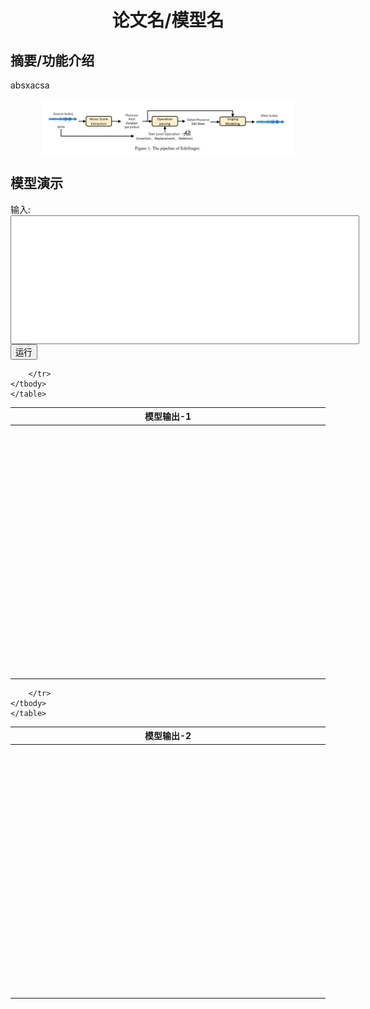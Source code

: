 # <center>论文名/模型名</center>

## 摘要/功能介绍

 absxacsa

<img align="center" src="resources/pipeline.png" style="  display: block;
  margin-left: auto;
  margin-right: auto;
  width: 80%;" />


<script type="text/javascript">
        function myFunction() {
            // 这里写入要执行的代码逻辑
            // alert("Hello World!");
            var table = document.getElementById("mytab");
            var td1=table.getElementsByTagName("tr").item(1).getElementsByTagName("td").item(0)

            code1 = 'print("hello world1")'
            code2 =  'print("hello world2")'
            defined_content = '<pre>' + code1 + '\n' + code2 + '</pre>'
            td1.innerHTML = defined_content
        }

        function myFunction2() {
            var table = document.getElementById("mytab");
            var td1=table.getElementsByTagName("tr").item(1).getElementsByTagName("td").item(1)

            code1 = 'print("hello world3")'
            code2 =  'print("hello world4")'
            defined_content = '<pre>' + code1 + '\n' + code2 + '</pre>'
            td1.innerHTML = defined_content
        }
        
        function progress() {
            var bar = document.getElementById("progress1");
            var width = 0;
            var id = setInterval(frame, 10);
            function frame() {
                if (width == 50) {
                    myFunction();
                    width++;
                } 
                else if (width >= 100) {
                    clearInterval(id);
                    myFunction2();
                }
                else {
                    width++;
                    bar.style.width = width + '%';
                }
            }
        }
        
  
</script>


## 模型演示 
<form  method="get">
  <p>输入: <input type="text" name="fname" style="width: 550px;height:200px" /> <button type="button" onclick='progress()'>运行</button></p>
  <!-- <input type="submit" value="Submit" /> -->
</form>


<div class="progress-bar">
  <div class="progress" id="progress1"></div>
</div>

<div>
    <table style='width: 100%;' id='mytab'>
        <thead>
        <tr>
            <th width="800px">模型输出-1</th>
            <!-- <th width="400px">模型输出-2</th>
            <th width="400px">实际答案</th> -->
        </tr>
        </thead>
        <tbody>
        <tr>
            <td width="800px" height="400px"></td>
            <!-- <td width="400px" height="400px"></td>
            <td width="400px" height="400px"></td> -->

        </tr>
    </tbody>
    </table>
</div>

<div class="progress-bar">
  <div class="progress" id="progress2"></div>
</div>

<div>
    <table style='width: 100%;' id='mytab2'>
        <thead>
        <tr>
            <th width="800px">模型输出-2</th>
            <!-- <th width="400px">模型输出-2</th>
            <th width="400px">实际答案</th> -->
        </tr>
        </thead>
        <tbody>
        <tr>
            <td width="800px" height="400px"></td>
            <!-- <td width="400px" height="400px"></td>
            <td width="400px" height="400px"></td> -->

        </tr>
    </tbody>
    </table>
</div>


